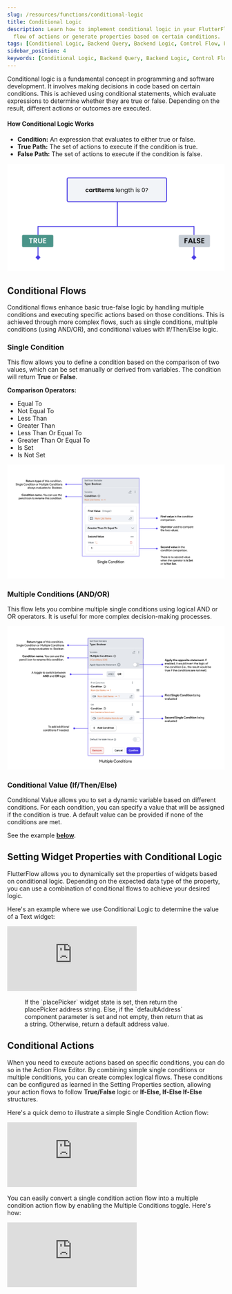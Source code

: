 ```yaml
---
slug: /resources/functions/conditional-logic
title: Conditional Logic
description: Learn how to implement conditional logic in your FlutterFlow app to control the 
  flow of actions or generate properties based on certain conditions.
tags: [Conditional Logic, Backend Query, Backend Logic, Control Flow, FlutterFlow]
sidebar_position: 4
keywords: [Conditional Logic, Backend Query, Backend Logic, Control Flow, FlutterFlow]
---
```


Conditional logic is a fundamental concept in programming and software development. It involves making decisions in code based on certain conditions. This is achieved using conditional statements, which evaluate expressions to determine whether they are true or false. Depending on the result, different actions or outcomes are executed.

#### How Conditional Logic Works
- **Condition:** An expression that evaluates to either true or false.
- **True Path:** The set of actions to execute if the condition is true.
- **False Path:** The set of actions to execute if the condition is false.

![true-false.png](img/true-false.png)
## Conditional Flows
Conditional flows enhance basic true-false logic by handling multiple conditions and executing specific actions based on those conditions. This is achieved through more complex flows, such as single conditions, multiple conditions (using AND/OR), and conditional values with If/Then/Else logic.

### Single Condition
This flow allows you to define a condition based on the comparison of two values, which can be set manually or derived from variables. The condition will return **True** or **False**.

**Comparison Operators:**

- Equal To
- Not Equal To
- Less Than
- Greater Than
- Less Than Or Equal To
- Greater Than Or Equal To
- Is Set
- Is Not Set

![single-condition.png](img/single-condition.png)
### Multiple Conditions (AND/OR)
This flow lets you combine multiple single conditions using logical AND or OR operators. It is useful for more complex decision-making processes.

![multiple-condition.png](img/multiple-condition.png)

### Conditional Value (If/Then/Else)
Conditional Value allows you to set a dynamic variable based on different conditions. For each condition, you can specify a value that will be assigned if the condition is true. A default value can be provided if none of the conditions are met.

See the example **[below](#setting-widget-properties-with-conditional-logic).**

## Setting Widget Properties with Conditional Logic

FlutterFlow allows you to dynamically set the properties of widgets based on conditional logic. Depending on the expected data type of the property, you can use a combination of conditional flows to achieve your desired logic.

Here's an example where we use Conditional Logic to determine the value of a Text widget:

<div style={{
    position: 'relative',
    paddingBottom: 'calc(56.67989417989418% + 41px)', 
    height: 0,
    width: '100%'
}}>
    <iframe 
        src="https://demo.arcade.software/zTJw7GmAolmmE1S6vTvv?embed&show_copy_link=true"
        title=""
        style={{
            position: 'absolute',
            top: 0,
            left: 0,
            width: '100%',
            height: '100%',
            colorScheme: 'light'
        }}
        frameborder="0"
        loading="lazy"
        webkitAllowFullScreen
        mozAllowFullScreen
        allowFullScreen
        allow="clipboard-write">
    </iframe>
</div>

<figure>
  <figcaption class="centered-caption">If the `placePicker` widget state is set, then return the placePicker address string. Else, if the `defaultAddress` component parameter is set and not empty, then return that as a string. Otherwise, return a default address value.</figcaption>
</figure>


## Conditional Actions

When you need to execute actions based on specific conditions, you can do so in the Action Flow Editor. By combining simple single conditions or multiple conditions, you can create complex logical flows. These conditions can be configured as learned in the Setting Properties section, allowing your action flows to follow **True/False** logic or **If-Else, If-Else If-Else** structures.

Here's a quick demo to illustrate a simple Single Condition Action flow:

<div style={{
    position: 'relative',
    paddingBottom: 'calc(56.67989417989418% + 41px)', // Keeps the aspect ratio and additional padding
    height: 0,
    width: '100%'
}}>
    <iframe 
        src="https://demo.arcade.software/SPvvln7RqEx25mL9eQ4t?embed&show_copy_link=true"
        title=""
        style={{
            position: 'absolute',
            top: 0,
            left: 0,
            width: '100%',
            height: '100%',
            colorScheme: 'light'
        }}
        frameborder="0"
        loading="lazy"
        webkitAllowFullScreen
        mozAllowFullScreen
        allowFullScreen
        allow="clipboard-write">
    </iframe>
</div>

<p></p>

You can easily convert a single condition action flow into a multiple condition action flow by 
enabling the Multiple Conditions toggle. Here's how: 

<div style={{
    position: 'relative',
    paddingBottom: 'calc(56.67989417989418% + 41px)', // Keeps the aspect ratio and additional padding
    height: 0,
    width: '100%'
}}>
    <iframe 
        src="https://demo.arcade.software/sSiA90fRKnsZkTLOyPFg?embed&show_copy_link=true"
        title=""
        style={{
            position: 'absolute',
            top: 0,
            left: 0,
            width: '100%',
            height: '100%',
            colorScheme: 'light'
        }}
        frameborder="0"
        loading="lazy"
        webkitAllowFullScreen
        mozAllowFullScreen
        allowFullScreen
        allow="clipboard-write">
    </iframe>
</div>